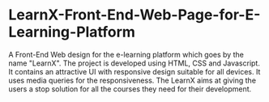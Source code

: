 # LearnX-Front-End-Web-Page-for-E-Learning-Platform
A Front-End Web design for the e-learning platform which goes by the name "LearnX". The project is developed using HTML, CSS and Javascript.
It contains an attractive UI with responsive design suitable for all devices.
It uses media queries for the responsiveness. 
The LearnX aims at giving the users a stop solution for all the courses they need for their development.
